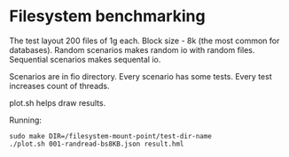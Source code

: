 # Filesystem benchmarking

The test layout 200 files of 1g each. Block size - 8k (the most common for databases).
Random scenarios makes random io with random files. Sequential scenarios makes sequental
io.

Scenarios are in fio directory. Every scenario has some tests. Every test increases count
of threads.

plot.sh helps draw results.

Running:

```
sudo make DIR=/filesystem-mount-point/test-dir-name
./plot.sh 001-randread-bs8KB.json result.hml
```

